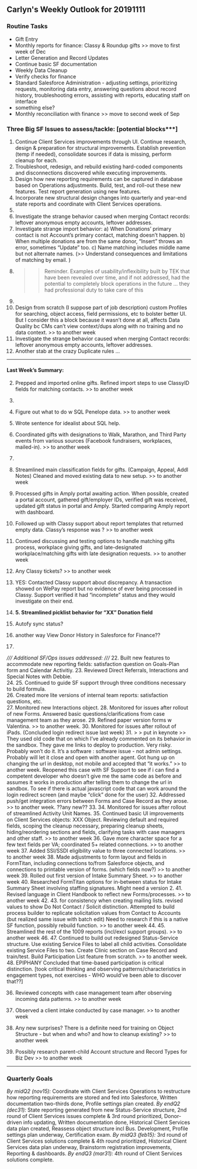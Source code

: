 ## Carlyn's Weekly Outlook for 20191111
### Routine Tasks
* Gift Entry
* Monthly reports for finance: Classy & Roundup gifts >> move to first week of Dec
* Letter Generation and Record Updates
* Continue basic SF documentation
* Weekly Data Cleanup
* Verify checks for finance
* Standard Salesforce Administration - adjusting settings, prioritizing requests, monitoring data entry, answering questions about record history, troubleshooting errors, assisting with reports, educating staff on interface
* something else?
* Monthly reconciliation with finance  >> move to second week of Sep

### Three Big SF Issues to assess/tackle: [potential blocks***]
1. Continue Client Services improvements through UI.  Continue research, design & preparation for structural improvements.  Establish prevention (temp if needed), consolidate sources if data is missing, perform cleanup for each.
2. Troubleshoot, redesign, and rebuild existing hard-coded components and disconnections discovered while executing improvements.
3. Design how new reporting requirements can be captured in database based on Operations adjustments.  Build, test, and roll-out these new features.  Test report generation using new features.
4. Incorporate new structural design changes into quarterly and year-end state reports and coordinate with Client Services operations.
5. 
6. Investigate the strange behavior caused when merging Contact records: leftover anonymous empty accounts, leftover addresses.
7. Investigate strange import behavior: a) When Donations’ primary contact is not Account’s primary contact, matching doesn’t happen.  b) When multiple donations are from the same donor, “Insert” throws an error, sometimes “Update” too.  c) Name matching includes middle name but not alternate names.  (>> Understand consequences and limitations of matching by email. )
8. > > Reminder.  Examples of usability/inflexibility built by TEK that have been revealed over time, and if not addressed, had the potential to completely block operations in the future … they had professional duty to take care of this
9. 
10. Design from scratch (I suppose part of job description) custom Profiles for searching, object access, field permissions, etc to bolster better UI.  But I consider this a block because it wasn’t done at all, affects Data Quality bc CMs can’t view context/dups along with no training and no data context. >> to another week
11. Investigate the strange behavior caused when merging Contact records: leftover anonymous empty accounts, leftover addresses.
12. Another stab at the crazy Duplicate rules …

- - - -
#### Last Week’s Summary:
2. Prepped and imported online gifts.  Refined import steps to use ClassyID fields for matching contacts.  >> to another week
3. 
4. Figure out what to do w SQL Penelope data.  >> to another week
5. Wrote sentence for idealist about SQL help. 
6. Coordinated gifts with designations to Walk, Marathon, and Third Party events from various sources (Facebook fundraisers, workplaces, mailed-in). >> to another week
7. 
8. Streamlined main classification fields for gifts.  (Campaign, Appeal, Addl Notes)  Cleaned and moved existing data to new setup.   >> to another week
9. Processed gifts in Amply portal awaiting action.  When possible, created a portal account, gathered gift/employer IDs, verified gift was received, updated gift status in portal and Amply.  Started comparing Amply report with dashboard.  
10. Followed up with Classy support about report templates that returned empty data.  Classy’s response was ?  >> to another week

7. Continued discussing and testing options to handle matching gifts process, workplace giving gifts, and late-designated workplace/matching gifts with late designation requests. >> to another week

12. Any Classy tickets?  >> to another week
13. YES: Contacted Classy support about discrepancy.  A transaction showed on WePay report but no evidence of ever being processed in Classy.  Support verified it had “incomplete” status and they would investigate on their end.  
14. **5. Streamlined picklist behavior for “XX” Donation field**
15. Autofy sync status?
16. another way View Donor History in Salesforce for Finance??
17. 

*/// Additional SF/Ops issues addressed: ///*
22. Built new features to accommodate new reporting fields: satisfaction question on Goals-Plan form and Calendar Activitiy. 
23. Reviewed Direct Referrals, Interactions and Special Notes with Debbie.  
24. 
25. Continued to guide SF support through three conditions necessary to build formula.  
26. Created more lite versions of internal team reports:  satisfaction questions, etc.  
27. Monitored new Interactions object.
28. Monitored for issues after rollout of new Forms.  Answered basic questions/clarifications from case management team as they arose.
29. Refined paper version forms w Valentina. >> to another week.
30. Monitored for issues after rollout of iPads.  (Concluded login redirect issue last week)
31. > > put in keynote >> They used old code that on which I’ve already commented on its behavior in the sandbox.  They gave me links to deploy to production.  Very risky.  Probably won’t do it. It’s a software : software issue - not admin settings.  Probably will let it close and open with another agent.  Got hung up on changing the url in desktop, not mobile and accepted that “it works.”  >> to another week.  Reopened this case with SF Support to see if i can find a competent developer who doesn’t give me the same code as before and assumes it works in production after telling them to change the url in sandbox.  To see if there is actual javascript code that can work around the login redirect screen (and maybe “click” done for the user)
32. Addressed push/get integration errors between Forms and Case Record as they arose.   >> to another week.  ??any new??
33. 
34. Monitored for issues after rollout of streamlined Activity Unit Names.
35. Continued basic UI improvements on Client Services objects: XXX Object.  Reviewing default and required fields, scoping the cleanup necessary, preparing cleanup sheets, hiding/reordering sections and fields, clarifying tasks with case managers and other staff.  >> to another week
36. Gave more character space for a few text fields per VA; coordinated 5+ related connections. >> to another week
37. Added SSI/SSDI eligibility value to three connected locations.  >> to another week
38. Made adjustments to form layout and fields in FormTitan, including connections to/from Salesforce objects, and connections to printable version of forms.  (which fields now?) >> to another week
39. Rolled out first version of Intake Summary Sheet. >> to another week
40. Researched FormTitan options for in-between status for Intake Summary Sheet involving staffing signatures.  Might need a version 2.
41. Revised language in Client Handbook to reflect new Forms/processes. >> to another week
42. 
43. for consistency when creating mailing lists.  revised values to show Do Not Contact / Solicit distinction.  Attempted to build process builder to replicate solicitation values from Contact to Accounts (but realized same issue with batch edit)  Need to research if this is a native SF function, possibly rebuild function.  >> to another week
44. 
45. Streamlined the rest of the 1009 reports (incl/excl support groups).  >> to another week
46. 
47. Continued to build out redesigned Status-Service structure.  Use existing Service Files to label all child activities.  Consolidate existing Service Files to two.  Create Clinic section on Case Record and train/test.  Build Participation List feature from scratch.   >> to another week.
48. EPIPHANY Concluded that time-based participation is critical distinction.   [took critical thinking and observing patterns/characteristics in engagement types, not exercises - WHO would’ve been able to discover that??]

36. Reviewed concepts with case management team after observing incoming data patterns.  >> to another week
37. Observed a client intake conducted by case manager. >> to another week

22. Any new surprises?  There is a definite need for training on Object Structure - but when and who?  and how to cleanup existing?  >> to another week
23. Possibly research parent-child Account structure and Record Types for Biz Dev >> to another week

- - - -
### Quarterly Goals
*By midQ2 (nov15):* Coordinate with Client Services Operations to restructure how reporting requirements are stored and fed into Salesforce, Written documentation two-thirds done, Profile settings plan created.
*By endQ2 (dec31):* State reporting generated from new Status-Service structure, 2nd round of Client Services issues complete & 3rd round prioritized, Donor-driven info updating, Written documentation done, Historical Client Services data plan created, Reassess object structure incl Bus. Development, Profile settings plan underway, Certification exam.
*By midQ3 (feb15):* 3rd round of Client Services solutions complete & 4th round prioritized, Historical Client Services data plan underway, Brainstorm registration improvements, Reporting & dashboards.
*By endQ3 (mar31):* 4th round of Client Services solutions complete.